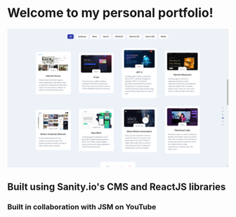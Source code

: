 # Welcome to my personal portfolio!

![My Portfolio](/frontend_react/src/assets/website01.png)
## Built using Sanity.io's CMS and ReactJS libraries

### Built in collaboration with JSM on YouTube